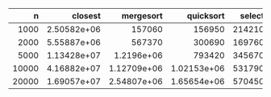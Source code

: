 |     n |     closest |        mergesort |        quicksort |   select |
|------:|------------:|-----------------:|-----------------:|---------:|
|  1000 | 2.50582e+06 | 157060           | 156950           |   214210 |
|  2000 | 5.55887e+06 | 567370           | 300690           |   169760 |
|  5000 | 1.13428e+07 |      1.2196e+06  | 793420           |   345670 |
| 10000 | 4.16882e+07 |      1.12709e+06 |      1.02153e+06 |   531790 |
| 20000 | 1.69057e+07 |      2.54807e+06 |      1.65654e+06 |   570450 |